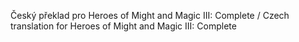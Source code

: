 Český překlad pro Heroes of Might and Magic III: Complete / Czech translation for Heroes of Might and Magic III: Complete
